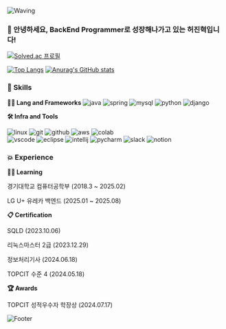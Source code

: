 <!-- Header -->

![Waving](https://capsule-render.vercel.app/api?type=waving&height=200&text=%90&nbsp;&nbsp;항상%20긍정적인%20마인드로&fontAlign=40&fontAlignY=40&color=gradient)

<!--
[![Hits](https://hits.seeyoufarm.com/api/count/incr/badge.svg?url=https%3A%2F%2Fgithub.com%2FHeoooo&count_bg=%23555555&title_bg=%23555555&icon=&icon_color=%23E7E7E7&title=%EB%B0%A9%EB%AC%B8%EC%9E%90&edge_flat=false)](https://hits.seeyoufarm.com)
-->
### 🙇 안녕하세요, BackEnd Programmer로 성장해나가고 있는 허진혁입니다!

[![Solved.ac
프로필](http://mazassumnida.wtf/api/v2/generate_badge?boj=heo9290)](https://solved.ac/heo9290)
<!--
<img src="http://mazandi.herokuapp.com/api?handle=heo9290&theme=warm"/>
-->
[![Top Langs](https://github-readme-stats.vercel.app/api/top-langs/?username=Heoooo)](https://github.com/Heoooo/github-readme-stats)
[![Anurag's GitHub stats](https://github-readme-stats.vercel.app/api?username=Heoooo)](https://github.com/Heoooo/github-readme-stats)

<!-- Body -->

### 🦾 Skills
**🧑‍💻 Lang and Frameworks**
![java](https://img.shields.io/badge/java-ffffff.svg?&style=for-the-badge&logo=openjdk&logoColor=black)
![spring](https://img.shields.io/badge/spring-6DB33F.svg?&style=for-the-badge&logo=spring&logoColor=white)
![mysql](https://img.shields.io/badge/mysql-4479A1.svg?&style=for-the-badge&logo=mysql&logoColor=white)
![python](https://img.shields.io/badge/python-3776AB.svg?&style=for-the-badge&logo=python&logoColor=white)
![django](https://img.shields.io/badge/django-092E20.svg?&style=for-the-badge&logo=django&logoColor=white)<br>


**🛠️ Infra and Tools**

![linux](https://img.shields.io/badge/linux-FCC624.svg?&style=for-the-badge&logo=linux&logoColor=white)
![git](https://img.shields.io/badge/git-F05032.svg?&style=for-the-badge&logo=git&logoColor=white)
![github](https://img.shields.io/badge/github-181717.svg?&style=for-the-badge&logo=github&logoColor=white)
![aws](https://img.shields.io/badge/aws-232F3E.svg?&style=for-the-badge&logo=amazonaws&logoColor=white)
![colab](https://img.shields.io/badge/colab-F9AB00.svg?&style=for-the-badge&logo=googlecolab&logoColor=white)<br>
![vscode](https://img.shields.io/badge/vscode-007ACC.svg?&style=for-the-badge&logo=visualstudiocode&logoColor=white)
![eclipse](https://img.shields.io/badge/eclipse-2C2255.svg?&style=for-the-badge&logo=eclipseide&logoColor=white)
![intellij](https://img.shields.io/badge/intellij-000000.svg?&style=for-the-badge&logo=intellijidea&logoColor=white)
![pycharm](https://img.shields.io/badge/pycharm-000000.svg?&style=for-the-badge&logo=pycharm&logoColor=white)
![slack](https://img.shields.io/badge/slack-4A154B.svg?&style=for-the-badge&logo=slack&logoColor=white)
![notion](https://img.shields.io/badge/notion-000000.svg?&style=for-the-badge&logo=notion&logoColor=white)



### 💥 Experience
**👨‍🎓 Learning**

경기대학교 컴퓨터공학부 (2018.3 ~ 2025.02)

LG U+ 유레카 백엔드 (2025.01 ~ 2025.08)

**📋 Certification**

SQLD (2023.10.06)

리눅스마스터 2급 (2023.12.29)

정보처리기사 (2024.06.18)

TOPCIT 수준 4 (2024.05.18)

**🏆 Awards**

TOPCIT 성적우수자 학장상 (2024.07.17)

<!--footer-->
![Footer](https://capsule-render.vercel.app/api?type=waving&color=auto&height=200&section=footer)
